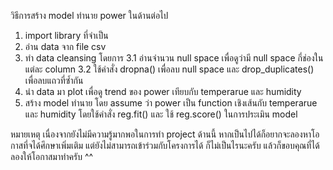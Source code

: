 วิธีการสร้าง model ทำนาย power ในด้านต่อไป
1. import library ที่จำเป็น
2. อ่าน data จาก file csv
3. ทำ data cleansing โดยการ
     3.1 อ่านจำนวน null space เพื่อดูว่ามี null space กี่ช่องในแต่ละ column
     3.2 ใช้คำสั่ง dropna() เพื่อลบ null space และ drop_duplicates() เพื่อลบแถวที่ซ้ำกัน
4. นำ data มา plot เพื่อดู trend ของ power เทียบกับ temperarue และ humidity
5. สร้าง model ทำนาย โดย assume ว่า power เป็น function เชิงเส้นกับ temperarue และ humidity โดยใช้คำสั่ง reg.fit() และ ใช้ reg.score() ในการประเมิน model

หมายเหตุ เนื่องจากยังไม่มีความรู้มากพอในการทำ project ด้านนี้ หากเป็นไปได้ก็อยากจะลองหาโอกาสที่จได้ศึกษาเพิ่มเติม แต่ยังไม่สามารถเข้าร่วมกับโครงการได้ ก็ไม่เป็นไรนะครับ แล้วก็ขอบคุณที่ได้ลองให้โอกาสมาทำครับ ^^
